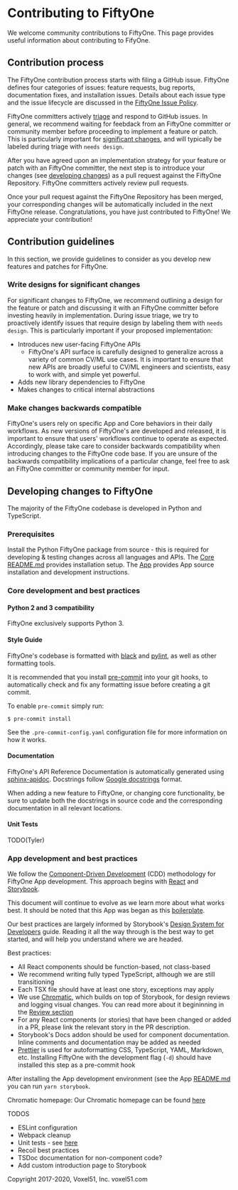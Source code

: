 # Contributing to FiftyOne

We welcome community contributions to FiftyOne. This page provides useful
information about contributing to FifyOne.

## Contribution process

The FiftyOne contribution process starts with filing a GitHub issue. FiftyOne
defines four categories of issues: feature requests, bug reports, documentation
fixes, and installation issues. Details about each issue type and the issue
lifecycle are discussed in the
[FiftyOne Issue Policy](https://github.com/voxel51/fiftyone/blob/develop/ISSUE_POLICY.md).

FiftyOne committers actively [triage](ISSUE_TRIAGE.rst) and respond to GitHub
issues. In general, we recommend waiting for feebdack from an FiftyOne
committer or community member before proceeding to implement a feature or
patch. This is particularly important for
[significant changes](https://github.com/voxel51/fiftyone/blob/master/CONTRIBUTING.rst#write-designs-for-significant-changes),
and will typically be labeled during triage with `needs design`.

After you have agreed upon an implementation strategy for your feature or patch
with an FiftyOne committer, the next step is to introduce your changes (see
[developing changes](https://github.com/voxel51/fiftyone/blob/master/CONTRIBUTING.rst#developing-and-testing-changes-to-fiftyone))
as a pull request against the FiftyOne Repository. FiftyOne committers actively
review pull requests.

Once your pull request against the FiftyOne Repository has been merged, your
corresponding changes will be automatically included in the next FiftyOne
release. Congratulations, you have just contributed to FiftyOne\! We appreciate
your contribution\!

## Contribution guidelines

In this section, we provide guidelines to consider as you develop new features
and patches for FiftyOne.

### Write designs for significant changes

For significant changes to FiftyOne, we recommend outlining a design for the
feature or patch and discussing it with an FiftyOne committer before investing
heavily in implementation. During issue triage, we try to proactively identify
issues that require design by labeling them with `needs design`. This is
particularly important if your proposed implementation:

-   Introduces new user-facing FiftyOne APIs
    -   FiftyOne's API surface is carefully designed to generalize across a
        variety of common CV/ML use cases. It is important to ensure that new
        APIs are broadly useful to CV/ML engineers and scientists, easy to work
        with, and simple yet powerful.
-   Adds new library dependencies to FiftyOne
-   Makes changes to critical internal abstractions

### Make changes backwards compatible

FiftyOne's users rely on specific App and Core behaviors in their daily
workflows. As new versions of FiftyOne's are developed and released, it is
important to ensure that users' workflows continue to operate as expected.
Accordingly, please take care to consider backwards compatibility when
introducing changes to the FiftyOne code base. If you are unsure of the
backwards compatibility implications of a particular change, feel free to ask
an FiftyOne committer or community member for input.

## Developing changes to FiftyOne

The majority of the FiftyOne codebase is developed in Python and TypeScript.

### Prerequisites

Install the Python FiftyOne package from source - this is required for
developing & testing changes across all languages and APIs. The
[Core README.md](README.md) provides installation setup. The
[App](electron/README.md) provides App source installation and development
instructions.

### Core development and best practices

#### Python 2 and 3 compatibility

FiftyOne exclusively supports Python 3.

#### Style Guide

FiftyOne's codebase is formatted with [black](https://github.com/python/black)
and [pylint](https://github.com/PyCQA/pylint), as well as other formatting
tools.

It is recommended that you install [pre-commit](https://pre-commit.com/) into
your git hooks, to automatically check and fix any formatting issue before
creating a git commit.

To enable `pre-commit` simply run:

```console
$ pre-commit install
```

See the `.pre-commit-config.yaml` configuration file for more information on
how it works.

#### Documentation

FiftyOne's API Reference Documentation is automatically generated using
[sphinx-apidoc](https://www.sphinx-doc.org/en/master/man/sphinx-apidoc.html).
Docstrings follow
[Google docstrings](https://google.github.io/styleguide/pyguide.html#381-docstrings)
format.

When adding a new feature to FiftyOne, or changing core functionality, be sure
to update both the docstrings in source code and the corresponding
documentation in all relevant locations.

#### Unit Tests

TODO(Tyler)

### App development and best practices

We follow the
[Component-Driven Development](https://blog.hichroma.com/component-driven-development-ce1109d56c8e)
(CDD) methodology for FiftyOne App development. This approach begins with
[React](https://reactjs.org/) and [Storybook](https://storybook.js.org/).

This document will continue to evolve as we learn more about what works best.
It should be noted that this App was began as this
[boilerplate](https://github.com/electron-react-boilerplate/electron-react-boilerplate).

Our best practices are largely informed by Storybook's
[Design System for Developers](https://www.learnstorybook.com/design-systems-for-developers/react)
guide. Reading it all the way through is the best way to get started, and will
help you understand where we are headed.

Best practices:

-   All React components should be function-based, not class-based
-   We recommend writing fully typed TypeScript, although we are still
    transitioning
-   Each TSX file should have at least one story, exceptions may apply
-   We use [Chromatic](https://www.chromatic.com/), which builds on top of
    Storybook, for design reviews and logging visual changes. You can read more
    about it begininning in the
    [Review section](<https://www.learnstorybook.com/design-systems-for-developers/react/en/review/)%20in%20the%20Design%20System%20for%20Developer's%20tutorial>)
-   For any React components (or stories) that have been changed or added in a
    PR, please link the relevant story in the PR description.
-   Storybook's Docs addon should be used for component documentation. Inline
    comments and documentation may be added as needed
-   [Prettier](https://prettier.io/) is used for autoformatting CSS,
    TypeScript, YAML, Markdown, etc. Installing FiftyOne with the development
    flag (`-d`) should have installed this step as a pre-commit hook

After installing the App development environment (see the App
[README.md](README.md) you can run `yarn storybook`.

Chromatic homepage: Our Chromatic homepage can be found
[here](https://www.chromatic.com/builds?appId=5f1875aa9080b80022532573)

TODOS

-   ESLint configuration
-   Webpack cleanup
-   Unit tests - see
    [here](https://www.learnstorybook.com/design-systems-for-developers/react/en/test/)
-   Recoil best practices
-   TSDoc documentation for non-component code?
-   Add custom introduction page to Storybook

Copyright 2017-2020, Voxel51, Inc. voxel51.com
